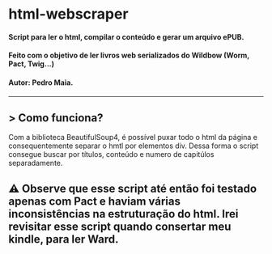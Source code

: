 # html-webscraper
#### Script para ler o html, compilar o conteúdo e gerar um arquivo ePUB.
#### Feito com o objetivo de ler livros web serializados do Wildbow (Worm, Pact, Twig...)
#### Autor: Pedro Maia.
---
## > Como funciona?
Com a biblioteca BeautifulSoup4, é possível puxar todo o html da página e consequentemente separar o hmtl por elementos div. Dessa forma o script consegue buscar por títulos, conteúdo e numero de capitúlos separadamente.

## ⚠️ Observe que esse script até então foi testado apenas com Pact e haviam várias inconsistências na estruturação do html. Irei revisitar esse script quando consertar meu kindle, para ler Ward.


